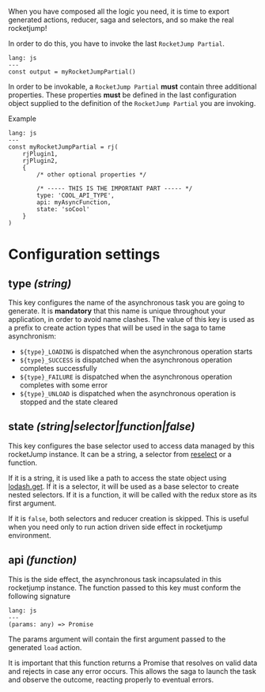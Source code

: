 When you have composed all the logic you need, it is time to export generated actions, reducer, saga and selectors, and so make the real rocketjump!

In order to do this, you have to invoke the last `RocketJump Partial`.

```code
lang: js
---
const output = myRocketJumpPartial()
```

In order to be invokable, a `RocketJump Partial` **must** contain three additional properties. These properties **must** be defined in the last configuration object supplied to the definition of the `RocketJump Partial` you are invoking.

Example
```code
lang: js
---
const myRocketJumpPartial = rj(
    rjPlugin1,
    rjPlugin2,
    {
        /* other optional properties */

        /* ----- THIS IS THE IMPORTANT PART ----- */
        type: 'COOL_API_TYPE',
        api: myAsyncFunction,
        state: 'soCool'
    }
)
```

# Configuration settings
## type *(string)*
This key configures the name of the asynchronous task you are going to generate. It is **mandatory** that this name is unique throughout your application, in order to avoid name clashes. The value of this key is used as a prefix to create action types that will be used in the saga to tame asynchronism:
- `${type}_LOADING` is dispatched when the asynchronous operation starts
- `${type}_SUCCESS` is dispatched when the asynchronous operation completes successfully
- `${type}_FAILURE` is dispatched when the asynchronous operation completes with some error
- `${type}_UNLOAD` is dispatched when the asynchronous operation is stopped and the state cleared

## state *(string|selector|function|false)*
This key configures the base selector used to access data managed by this rocketJump instance.
It can be a string, a selector from [reselect](https://github.com/reduxjs/reselect) or a function.

If it is a string, it is used like a path to access the state object using [lodash.get](https://lodash.com/docs/#get).
If it is a selector, it will be used as a base selector to create nested selectors.
If it is a function, it will be called with the redux store as its first argument.

If it is `false`, both selectors and reducer creation is skipped. This is useful when you need only to run action driven side effect in rocketjump environment.

## api *(function)*
This is the side effect, the asynchronous task incapsulated in this rocketjump instance. The function passed to this key must conform the following signature

```code
lang: js
---
(params: any) => Promise
```

The params argument will contain the first argument passed to the generated `load` action.

It is important that this function returns a Promise that resolves on valid data and rejects in case any error occurs. This allows the saga to launch the task and observe the outcome, reacting properly to eventual errors.